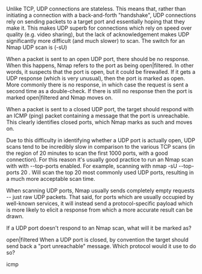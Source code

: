 Unlike TCP, UDP connections are stateless. This means that, rather than initiating a connection with a back-and-forth "handshake", UDP connections rely on sending packets to a target port and essentially hoping that they make it. This makes UDP superb for connections which rely on speed over quality (e.g. video sharing), but the lack of acknowledgement makes UDP significantly more difficult (and much slower) to scan. The switch for an Nmap UDP scan is (-sU)

When a packet is sent to an open UDP port, there should be no response. When this happens, Nmap refers to the port as being open|filtered. In other words, it suspects that the port is open, but it could be firewalled. If it gets a UDP response (which is very unusual), then the port is marked as open. More commonly there is no response, in which case the request is sent a second time as a double-check. If there is still no response then the port is marked open|filtered and Nmap moves on.

When a packet is sent to a closed UDP port, the target should respond with an ICMP (ping) packet containing a message that the port is unreachable. This clearly identifies closed ports, which Nmap marks as such and moves on.

Due to this difficulty in identifying whether a UDP port is actually open, UDP scans tend to be incredibly slow in comparison to the various TCP scans (in the region of 20 minutes to scan the first 1000 ports, with a good connection). For this reason it's usually good practice to run an Nmap scan with with --top-ports <number> enabled. For example, scanning with  nmap -sU --top-ports 20 <target>. Will scan the top 20 most commonly used UDP ports, resulting in a much more acceptable scan time.

When scanning UDP ports, Nmap usually sends completely empty requests -- just raw UDP packets. That said, for ports which are usually occupied by well-known services, it will instead send a protocol-specific payload which is more likely to elicit a response from which a more accurate result can be drawn.

If a UDP port doesn't respond to an Nmap scan, what will it be marked as?

open|filtered
When a UDP port is closed, by convention the target should send back a "port unreachable" message. Which protocol would it use to do so?

icmp
